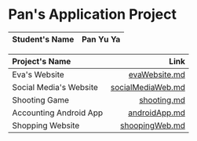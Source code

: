 # Pan's Application Project

| Student's Name | Pan Yu Ya |
|:-----|-----:|

| Project's Name |   Link    |
|:-----|-----:|
| Eva's Website  | [evaWebsite.md](myWebsite/evaWebsite.md)|
| Social Media's Website  | [socialMediaWeb.md](social/socialMediaWeb.md) | 
| Shooting Game |       [shooting.md](shootingGame/shooting.md)     |
| Accounting Android App | [androidApp.md](androidApp/androidApp.md)  |
| Shopping Website|      [shoopingWeb.md](shoopingWeb/shoopingWeb.md)    |
